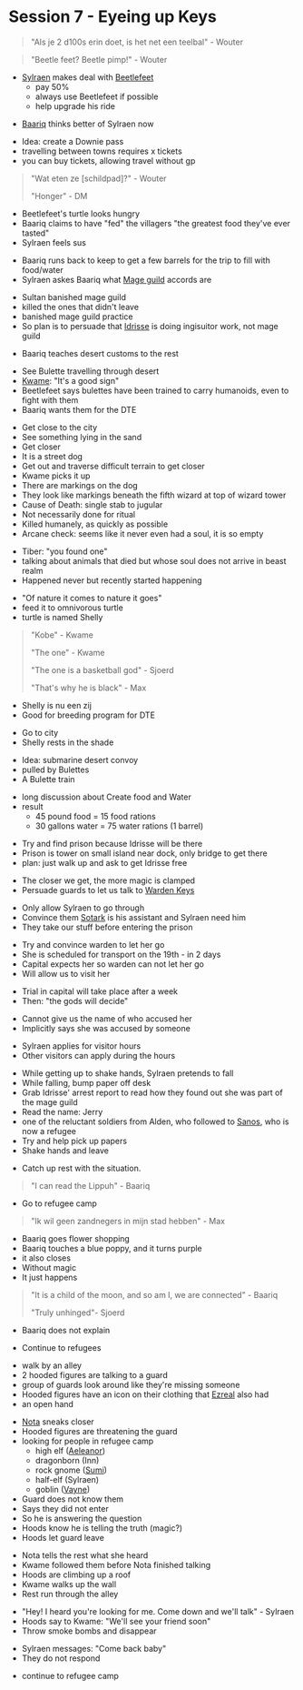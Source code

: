 # Session 7 - Eyeing up Keys

> "Als je 2 d100s erin doet, is het net een teelbal" - Wouter

> "Beetle feet? Beetle pimp!" - Wouter

- [Sylraen](https://bookstack.hemels.me/books/Inquisitors/page/sylraen-morra) makes deal with [Beetlefeet](https://bookstack.hemels.me/books/Inquisitors/page/sandhaven#Beetlefeet%20Ko)
    - pay 50%
    - always use Beetlefeet if possible
    - help upgrade his ride

+ [Baariq](https://bookstack.hemels.me/books/Inquisitors/page/baariq) thinks better of Sylraen now

- Idea: create a Downie pass
- travelling between towns requires x tickets
- you can buy tickets, allowing travel without gp

> "Wat eten ze [schildpad]?" - Wouter
>
> "Honger" - DM

- Beetlefeet's turtle looks hungry
- Baariq claims to have "fed" the villagers "the greatest food they've ever tasted"
- Sylraen feels sus

+ Baariq runs back to keep to get a few barrels for the trip to fill with food/water
+ Sylraen askes Baariq what [Mage guild](https://bookstack.hemels.me/books/Inquisitors/page/mage-guild) accords are

- Sultan banished mage guild
- killed the ones that didn't leave
- banished mage guild practice
- So plan is to persuade that [Idrisse](https://bookstack.hemels.me/books/Inquisitors/page/mage-guild#Idrisse%20Oqora) is doing ingisuitor work, not mage guild

+ Baariq teaches desert customs to the rest

- See Bulette travelling through desert
- [Kwame](https://bookstack.hemels.me/books/Inquisitors/page/kwame): "It's a good sign"
- Beetlefeet says bulettes have been trained to carry humanoids, even to fight with them
- Baariq wants them for the DTE

+ Get close to the city
+ See something lying in the sand
+ Get closer
+ It is a street dog
+ Get out and traverse difficult terrain to get closer
+ Kwame picks it up
+ There are markings on the dog
+ They look like markings beneath the fifth wizard at top of wizard tower
+ Cause of Death: single stab to jugular
+ Not necessarily done for ritual
+ Killed humanely, as quickly as possible
+ Arcane check: seems like it never even had a soul, it is so empty

- Tiber: "you found one"
- talking about animals that died but whose soul does not arrive in beast realm
- Happened never but recently started happening

+ "Of nature it comes to nature it goes"
+ feed it to omnivorous turtle
+ turtle is named Shelly

> "Kobe" - Kwame
>
> "The one" - Kwame
>
> "The one is a basketball god" - Sjoerd
>
> "That's why he is black" - Max

- Shelly is nu een zij
- Good for breeding program for DTE

+ Go to city
+ Shelly rests in the shade

- Idea: submarine desert convoy
- pulled by Bulettes
- A Bulette train

+ long discussion about Create food and Water
+ result
    - 45 pound food = 15 food rations
    - 30 gallons water = 75 water rations (1 barrel)

- Try and find prison because Idrisse will be there
- Prison is tower on small island near dock, only bridge to get there
- plan: just walk up and ask to get Idrisse free

+ The closer we get, the more magic is clamped
+ Persuade guards to let us talk to [Warden Keys](https://bookstack.hemels.me/books/Inquisitors/page/sandhaven#Warden%20Keys)

- Only allow Sylraen to go through
- Convince them [Sotark](https://bookstack.hemels.me/books/Inquisitors/page/sotark) is his assistant and Sylraen need him
- They take our stuff before entering the prison

+ Try and convince warden to let her go
+ She is scheduled for transport on the 19th - in 2 days
+ Capital expects her so warden can not let her go
+ Will allow us to visit her

- Trial in capital will take place after a week
- Then: "the gods will decide"

+ Cannot give us the name of who accused her
+ Implicitly says she was accused by someone

- Sylraen applies for visitor hours
- Other visitors can apply during the hours

+ While getting up to shake hands, Sylraen pretends to fall
+ While falling, bump paper off desk
+ Grab Idrisse' arrest report to read how they found out she was part of the mage guild
+ Read the name: Jerry
+ one of the reluctant soldiers from Alden, who followed to [Sanos](https://bookstack.hemels.me/books/Inquisitors/page/sanos), who is now a refugee
+ Try and help pick up papers
+ Shake hands and leave

- Catch up rest with the situation.

> "I can read the Lippuh" - Baariq

- Go to refugee camp

> "Ik wil geen zandnegers in mijn stad hebben" - Max

- Baariq goes flower shopping
- Baariq touches a blue poppy, and it turns purple
- it also closes
- Without magic
- It just happens

> "It is a child of the moon, and so am I, we are connected" - Baariq
>
> "Truly unhinged"- Sjoerd

- Baariq does not explain

+ Continue to refugees

- walk by an alley
- 2 hooded figures are talking to a guard
- group of guards look around like they're missing someone
- Hooded figures have an icon on their clothing that [Ezreal](https://bookstack.hemels.me/books/Inquisitors/page/ezreal) also had
- an open hand

+ [Nota](https://bookstack.hemels.me/books/Inquisitors/page/nota-deef) sneaks closer
+ Hooded figures are threatening the guard
+ looking for people in refugee camp
    - high elf ([Aeleanor](https://bookstack.hemels.me/books/Inquisitors/page/aeleanor))
    - dragonborn (Inn)
    - rock gnome ([Sumi](https://bookstack.hemels.me/books/Inquisitors/page/sumi))
    - half-elf (Sylraen)
    - goblin ([Vayne](https://bookstack.hemels.me/books/Inquisitors/page/vayne))
+ Guard does not know them
+ Says they did not enter
+ So he is answering the question
+ Hoods know he is telling the truth (magic?)
+ Hoods let guard leave

- Nota tells the rest what she heard
- Kwame followed them before Nota finished talking
- Hoods are climbing up a roof
- Kwame walks up the wall
- Rest run through the alley

+ "Hey! I heard you're looking for me. Come down and we'll talk" - Sylraen
+ Hoods say to Kwame: "We'll see your friend soon"
+ Throw smoke bombs and disappear

- Sylraen messages: "Come back baby"
- They do not respond

+ continue to refugee camp
